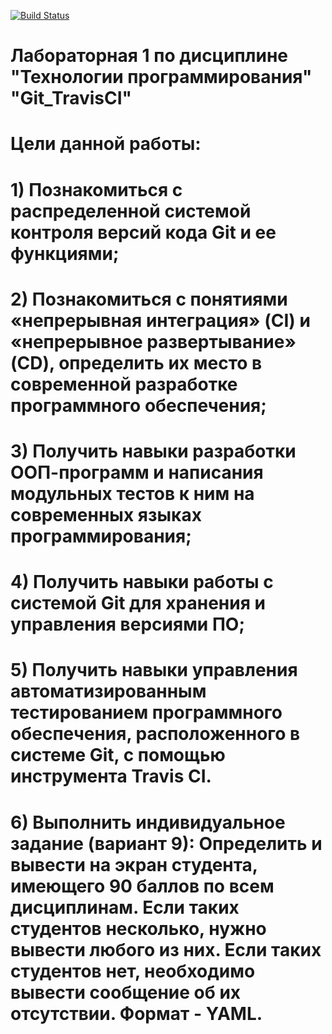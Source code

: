 [![Build Status](https://app.travis-ci.com/Quard273/PTLab1.svg?branch=main)](https://app.travis-ci.com/Quard273/PTLab1)
# Лабораторная 1 по дисциплине "Технологии программирования" "Git_TravisCI"
# Цели данной работы:
# 1) Познакомиться c распределенной системой контроля версий кода Git и ее функциями;
# 2) Познакомиться с понятиями «непрерывная интеграция» (CI) и «непрерывное развертывание» (CD), определить их место в современной разработке программного обеспечения;
# 3) Получить навыки разработки ООП-программ и написания модульных тестов к ним на современных языках программирования;
# 4) Получить навыки работы с системой Git для хранения и управления версиями ПО;
# 5) Получить навыки управления автоматизированным тестированием программного обеспечения, расположенного в системе Git, с помощью инструмента Travis CI.
# 6) Выполнить индивидуальное задание (вариант 9): Определить и вывести на экран студента, имеющего 90 баллов по всем дисциплинам. Если таких студентов несколько, нужно вывести любого из них. Если таких студентов нет, необходимо вывести сообщение об их отсутствии. Формат - YAML.
